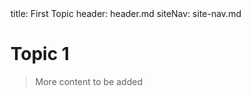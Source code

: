 <frontmatter>
  title: First Topic
  header: header.md
  siteNav: site-nav.md
</frontmatter>

<br>

# Topic 1

> More content to be added
